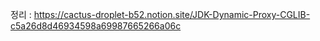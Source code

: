 정리 : https://cactus-droplet-b52.notion.site/JDK-Dynamic-Proxy-CGLIB-c5a26d8d46934598a69987665266a06c
